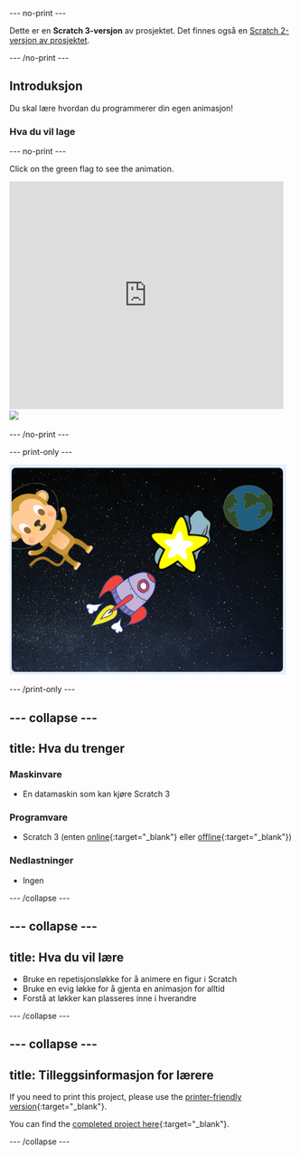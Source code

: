 \--- no-print \---

Dette er en **Scratch 3-versjon** av prosjektet. Det finnes også en [Scratch 2-versjon av prosjektet](https://projects.raspberrypi.org/en/projects/lost-in-space-scratch2).

\--- /no-print \---

## Introduksjon

Du skal lære hvordan du programmerer din egen animasjon!

### Hva du vil lage

\--- no-print \---

Click on the green flag to see the animation.

<div class="scratch-preview">
  <iframe allowtransparency="true" width="485" height="402" src="https://scratch.mit.edu/projects/embed/276873231/?autostart=false" frameborder="0" scrolling="no"></iframe>
  <img src="images/space-final.png">
</div>

\--- /no-print \---

\--- print-only \---

![Complete project](images/showcase_static.png)

\--- /print-only \---

## \--- collapse \---

## title: Hva du trenger

### Maskinvare

- En datamaskin som kan kjøre Scratch 3

### Programvare

- Scratch 3 (enten [online](http://rpf.io/scratchon){:target="_blank"} eller [offline](http://rpf.io/scratchoff){:target="_blank"})

### Nedlastninger

- Ingen

\--- /collapse \---

## \--- collapse \---

## title: Hva du vil lære

- Bruke en repetisjonsløkke for å animere en figur i Scratch
- Bruke en evig løkke for å gjenta en animasjon for alltid
- Forstå at løkker kan plasseres inne i hverandre

\--- /collapse \---

## \--- collapse \---

## title: Tilleggsinformasjon for lærere

If you need to print this project, please use the [printer-friendly version](https://projects.raspberrypi.org/en/projects/lost-in-space/print){:target="_blank"}.

You can find the [completed project here](http://rpf.io/p/en/lost-in-space-get){:target="_blank"}.

\--- /collapse \---